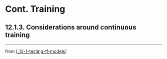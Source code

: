 # Cont. Training

## 12.1.3. Considerations around continuous training

---
from [[_12-1-testing-tf-models]]

[//begin]: # "Autogenerated link references for markdown compatibility"
[_12-1-testing-tf-models]: _12-1-testing-tf-models.md "Testing TF.js Models"
[//end]: # "Autogenerated link references"